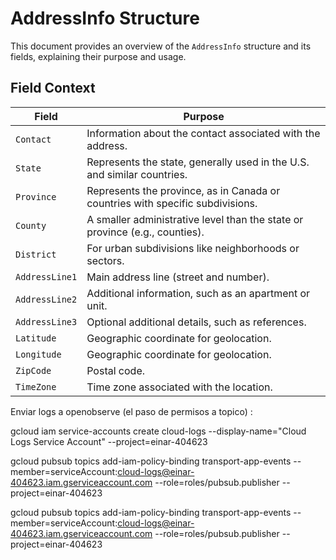 # AddressInfo Structure

This document provides an overview of the `AddressInfo` structure and its fields, explaining their purpose and usage.

## Field Context

| Field          | Purpose                                                                                         |
|-----------------|------------------------------------------------------------------------------------------------|
| `Contact`      | Information about the contact associated with the address.                                      |
| `State`        | Represents the state, generally used in the U.S. and similar countries.                         |
| `Province`     | Represents the province, as in Canada or countries with specific subdivisions.                  |
| `County`       | A smaller administrative level than the state or province (e.g., counties).                     |
| `District`     | For urban subdivisions like neighborhoods or sectors.                                           |
| `AddressLine1` | Main address line (street and number).                                                          |
| `AddressLine2` | Additional information, such as an apartment or unit.                                           |
| `AddressLine3` | Optional additional details, such as references.                                                |
| `Latitude`     | Geographic coordinate for geolocation.                                                          |
| `Longitude`    | Geographic coordinate for geolocation.                                                          |
| `ZipCode`      | Postal code.                                                                                    |
| `TimeZone`     | Time zone associated with the location. 


Enviar logs a openobserve (el paso de permisos a topico) :

gcloud iam service-accounts create cloud-logs --display-name="Cloud Logs Service Account" --project=einar-404623


gcloud pubsub topics add-iam-policy-binding transport-app-events --member=serviceAccount:cloud-logs@einar-404623.iam.gserviceaccount.com --role=roles/pubsub.publisher --project=einar-404623

gcloud pubsub topics add-iam-policy-binding transport-app-events --member=serviceAccount:cloud-logs@einar-404623.iam.gserviceaccount.com --role=roles/pubsub.publisher  --project=einar-404623
